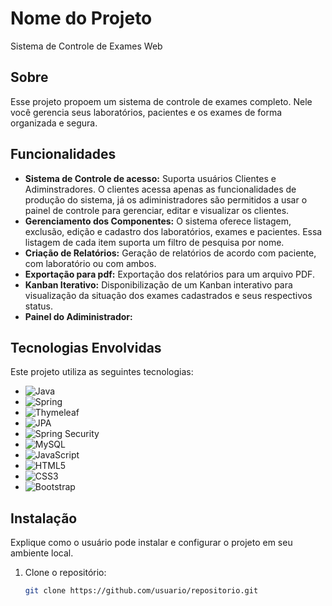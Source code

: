 # Nome do Projeto

Sistema de Controle de Exames Web

## Sobre

Esse projeto propoem um sistema de controle de exames completo. Nele você gerencia seus laboratórios, pacientes e os exames de forma organizada e segura.

## Funcionalidades

- **Sistema de Controle de acesso:** Suporta usuários Clientes e Adiminstradores. O clientes acessa apenas as funcionalidades de produção do sistema, já os adiministradores são permitidos a usar o painel de controle para gerenciar, editar e visualizar os clientes.
- **Gerenciamento dos Componentes:** O sistema oferece listagem, exclusão, edição e cadastro dos laboratórios, exames e pacientes. Essa listagem de cada item suporta um filtro de pesquisa por nome.
- **Criação de Relatórios:** Geração de relatórios de acordo com paciente, com laboratório ou com ambos.
- **Exportação para pdf:** Exportação dos relatórios para um arquivo PDF.
- **Kanban Iterativo:** Disponibilização de um Kanban interativo para visualização da situação dos exames cadastrados e seus respectivos status.
- **Painel do Adiministrador:**

## Tecnologias Envolvidas

Este projeto utiliza as seguintes tecnologias:

- ![Java](https://img.shields.io/badge/java-%23ED8B00.svg?style=for-the-badge&logo=openjdk&logoColor=white)
- ![Spring](https://img.shields.io/badge/spring-%236DB33F.svg?style=for-the-badge&logo=spring&logoColor=white)
- ![Thymeleaf](https://img.shields.io/badge/Thymeleaf-%23005C0F.svg?style=for-the-badge&logo=Thymeleaf&logoColor=white)
- ![JPA](https://img.shields.io/badge/JPA-%236DB33F.svg?style=flat&logo=spring&logoColor=white)
- ![Spring Security](https://img.shields.io/badge/Spring%20Security-%236DB33F.svg?style=flat&logo=springsecurity&logoColor=white)
- ![MySQL](https://img.shields.io/badge/mysql-4479A1.svg?style=for-the-badge&logo=mysql&logoColor=white)
- ![JavaScript](https://img.shields.io/badge/javascript-%23323330.svg?style=for-the-badge&logo=javascript&logoColor=%23F7DF1E)
- ![HTML5](https://img.shields.io/badge/html5-%23E34F26.svg?style=for-the-badge&logo=html5&logoColor=white)
- ![CSS3](https://img.shields.io/badge/css3-%231572B6.svg?style=for-the-badge&logo=css3&logoColor=white)
- ![Bootstrap](https://img.shields.io/badge/bootstrap-%238511FA.svg?style=for-the-badge&logo=bootstrap&logoColor=white)

## Instalação

Explique como o usuário pode instalar e configurar o projeto em seu ambiente local.

1. Clone o repositório:
   ```bash
   git clone https://github.com/usuario/repositorio.git
